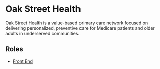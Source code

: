 # Oak Street Health

Oak Street Health is a value-based primary care network focused on delivering personalized, preventive care for Medicare patients and older adults in underserved communities.

## Roles

- [Front End](../roles/2024_03_OAK_ST_HEALTH_FRONT_END.md)